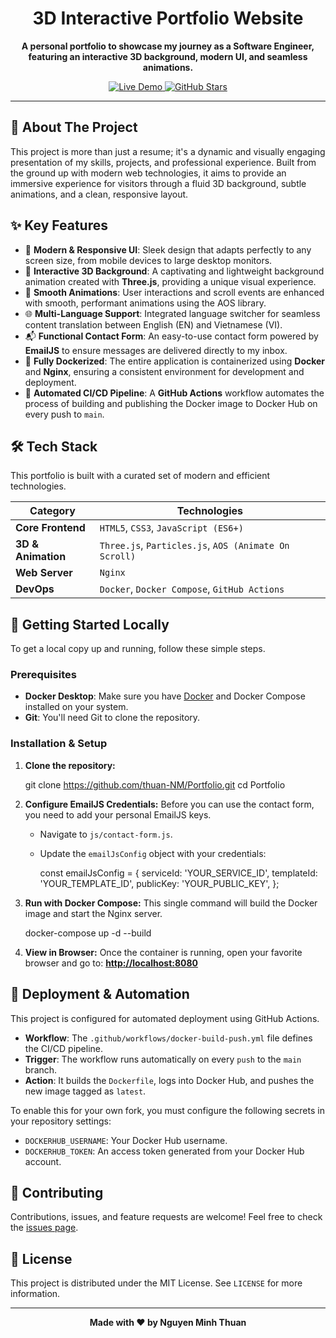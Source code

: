 <div align="center">

# **3D Interactive Portfolio Website**

**A personal portfolio to showcase my journey as a Software Engineer, featuring an interactive 3D background, modern UI, and seamless animations.**

</div>

<p align="center">
  <a href="https://your-live-demo-url.com" target="_blank">
    <img src="https://img.shields.io/badge/Live_Demo-View_Site-4c1d95?style=for-the-badge&logo=vercel" alt="Live Demo">
  </a>
  <a href="https://github.com/thuan-NM/Portfolio" target="_blank">
    <img src="https://img.shields.io/github/stars/thuan-NM/Portfolio?style=for-the-badge&logo=github&color=fde047" alt="GitHub Stars">
  </a>
</p>

---

## 🌟 **About The Project**

This project is more than just a resume; it's a dynamic and visually engaging presentation of my skills, projects, and professional experience. Built from the ground up with modern web technologies, it aims to provide an immersive experience for visitors through a fluid 3D background, subtle animations, and a clean, responsive layout.

## ✨ **Key Features**

-   🎨 **Modern & Responsive UI**: Sleek design that adapts perfectly to any screen size, from mobile devices to large desktop monitors.
-   🌌 **Interactive 3D Background**: A captivating and lightweight background animation created with **Three.js**, providing a unique visual experience.
-   🚀 **Smooth Animations**: User interactions and scroll events are enhanced with smooth, performant animations using the AOS library.
-   🌐 **Multi-Language Support**: Integrated language switcher for seamless content translation between English (EN) and Vietnamese (VI).
-   📬 **Functional Contact Form**: An easy-to-use contact form powered by **EmailJS** to ensure messages are delivered directly to my inbox.
-   🐳 **Fully Dockerized**: The entire application is containerized using **Docker** and **Nginx**, ensuring a consistent environment for development and deployment.
-   🔄 **Automated CI/CD Pipeline**: A **GitHub Actions** workflow automates the process of building and publishing the Docker image to Docker Hub on every push to `main`.

## 🛠️ **Tech Stack**

This portfolio is built with a curated set of modern and efficient technologies.

| Category          | Technologies                                                                                           |
| ----------------- | ------------------------------------------------------------------------------------------------------ |
| **Core Frontend** | `HTML5`, `CSS3`, `JavaScript (ES6+)`                                                                   |
| **3D & Animation**| `Three.js`, `Particles.js`, `AOS (Animate On Scroll)`                                                    |
| **Web Server**    | `Nginx`                                                                                                |
| **DevOps**        | `Docker`, `Docker Compose`, `GitHub Actions`                                                           |

## 🚀 **Getting Started Locally**

To get a local copy up and running, follow these simple steps.

### **Prerequisites**

-   **Docker Desktop**: Make sure you have [Docker](https://www.docker.com/get-started) and Docker Compose installed on your system.
-   **Git**: You'll need Git to clone the repository.

### **Installation & Setup**

1.  **Clone the repository:**

    git clone https://github.com/thuan-NM/Portfolio.git
    cd Portfolio


2.  **Configure EmailJS Credentials:**
    Before you can use the contact form, you need to add your personal EmailJS keys.
    -   Navigate to `js/contact-form.js`.
    -   Update the `emailJsConfig` object with your credentials:

        const emailJsConfig = {
          serviceId: 'YOUR_SERVICE_ID',
          templateId: 'YOUR_TEMPLATE_ID',
          publicKey: 'YOUR_PUBLIC_KEY',
        };


3.  **Run with Docker Compose:**
    This single command will build the Docker image and start the Nginx server.

    docker-compose up -d --build


4.  **View in Browser:**
    Once the container is running, open your favorite browser and go to:
    **[http://localhost:8080](http://localhost:8080)**

## 🚢 **Deployment & Automation**

This project is configured for automated deployment using GitHub Actions.

-   **Workflow**: The `.github/workflows/docker-build-push.yml` file defines the CI/CD pipeline.
-   **Trigger**: The workflow runs automatically on every `push` to the `main` branch.
-   **Action**: It builds the `Dockerfile`, logs into Docker Hub, and pushes the new image tagged as `latest`.

To enable this for your own fork, you must configure the following secrets in your repository settings:
-   `DOCKERHUB_USERNAME`: Your Docker Hub username.
-   `DOCKERHUB_TOKEN`: An access token generated from your Docker Hub account.

## 🤝 **Contributing**

Contributions, issues, and feature requests are welcome! Feel free to check the [issues page](https://github.com/thuan-NM/Portfolio/issues).

## 📄 **License**

This project is distributed under the MIT License. See `LICENSE` for more information.

---

<div align="center">
  <p><strong>Made with ❤️ by Nguyen Minh Thuan</strong></p>
</div>